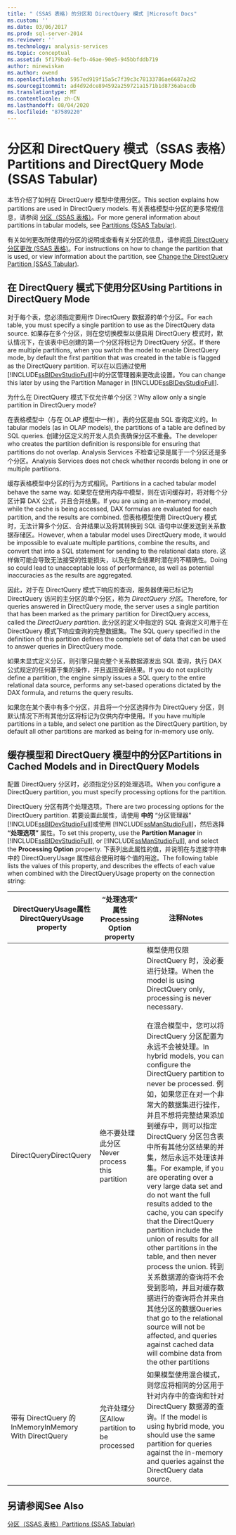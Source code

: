 ```yaml
---
title: " (SSAS 表格) 的分区和 DirectQuery 模式 |Microsoft Docs"
ms.custom: ''
ms.date: 03/06/2017
ms.prod: sql-server-2014
ms.reviewer: ''
ms.technology: analysis-services
ms.topic: conceptual
ms.assetid: 5f179ba9-6efb-46ae-90e5-945bbfddb719
author: minewiskan
ms.author: owend
ms.openlocfilehash: 5957ed919f15a5c7f39c3c78133786ae6687a2d2
ms.sourcegitcommit: ad4d92dce894592a259721a1571b1d8736abacdb
ms.translationtype: MT
ms.contentlocale: zh-CN
ms.lasthandoff: 08/04/2020
ms.locfileid: "87589220"
---
```

# <a name="partitions-and-directquery-mode-ssas-tabular"></a><span data-ttu-id="2e00e-102">分区和 DirectQuery 模式（SSAS 表格）</span><span class="sxs-lookup"><span data-stu-id="2e00e-102">Partitions and DirectQuery Mode (SSAS Tabular)</span></span>
  <span data-ttu-id="2e00e-103">本节介绍了如何在 DirectQuery 模型中使用分区。</span><span class="sxs-lookup"><span data-stu-id="2e00e-103">This section explains how partitions are used in DirectQuery models.</span></span> <span data-ttu-id="2e00e-104">有关表格模型中分区的更多常规信息，请参阅 [分区（SSAS 表格）](partitions-ssas-tabular.md)。</span><span class="sxs-lookup"><span data-stu-id="2e00e-104">For more general information about partitions in tabular models, see [Partitions &#40;SSAS Tabular&#41;](partitions-ssas-tabular.md).</span></span>  
  
 <span data-ttu-id="2e00e-105">有关如何更改所使用的分区的说明或查看有关分区的信息，请参阅[将 DirectQuery 分区更改 &#40;SSAS 表格&#41;](../change-the-directquery-partition-ssas-tabular.md)。</span><span class="sxs-lookup"><span data-stu-id="2e00e-105">For instructions on how to change the partition that is used, or view information about the partition, see [Change the DirectQuery Partition &#40;SSAS Tabular&#41;](../change-the-directquery-partition-ssas-tabular.md).</span></span>  
  
## <a name="using-partitions-in-directquery-mode"></a><span data-ttu-id="2e00e-106">在 DirectQuery 模式下使用分区</span><span class="sxs-lookup"><span data-stu-id="2e00e-106">Using Partitions in DirectQuery Mode</span></span>  
 <span data-ttu-id="2e00e-107">对于每个表，您必须指定要用作 DirectQuery 数据源的单个分区。</span><span class="sxs-lookup"><span data-stu-id="2e00e-107">For each table, you must specify a single partition to use as the DirectQuery data source.</span></span>  <span data-ttu-id="2e00e-108">如果存在多个分区，则在您切换模型以便启用 DirectQuery 模式时，默认情况下，在该表中已创建的第一个分区将标记为 DirectQuery 分区。</span><span class="sxs-lookup"><span data-stu-id="2e00e-108">If there are multiple partitions, when you switch the model to enable DirectQuery mode, by default the first partition that was created in the table is flagged as the DirectQuery partition.</span></span> <span data-ttu-id="2e00e-109">可以在以后通过使用 [!INCLUDE[ssBIDevStudioFull](../../includes/ssbidevstudiofull-md.md)]中的分区管理器来更改此设置。</span><span class="sxs-lookup"><span data-stu-id="2e00e-109">You can change this later by using the Partition Manager in [!INCLUDE[ssBIDevStudioFull](../../includes/ssbidevstudiofull-md.md)].</span></span>  
  
 <span data-ttu-id="2e00e-110">为什么在 DirectQuery 模式下仅允许单个分区？</span><span class="sxs-lookup"><span data-stu-id="2e00e-110">Why allow only a single partition in DirectQuery mode?</span></span>  
  
 <span data-ttu-id="2e00e-111">在表格模型中（与在 OLAP 模型中一样），表的分区是由 SQL 查询定义的。</span><span class="sxs-lookup"><span data-stu-id="2e00e-111">In tabular models (as in OLAP models), the partitions of a table are defined by SQL queries.</span></span> <span data-ttu-id="2e00e-112">创建分区定义的开发人员负责确保分区不重叠。</span><span class="sxs-lookup"><span data-stu-id="2e00e-112">The developer who creates the partition definition is responsible for ensuring that partitions do not overlap.</span></span> <span data-ttu-id="2e00e-113">Analysis Services 不检查记录是属于一个分区还是多个分区。</span><span class="sxs-lookup"><span data-stu-id="2e00e-113">Analysis Services does not check whether records belong in one or multiple partitions.</span></span>  
  
 <span data-ttu-id="2e00e-114">缓存表格模型中分区的行为方式相同。</span><span class="sxs-lookup"><span data-stu-id="2e00e-114">Partitions in a cached tabular model behave the same way.</span></span> <span data-ttu-id="2e00e-115">如果您在使用内存中模型，则在访问缓存时，将对每个分区计算 DAX 公式，并且合并结果。</span><span class="sxs-lookup"><span data-stu-id="2e00e-115">If you are using an in-memory model, while the cache is being accessed, DAX formulas are evaluated for each partition, and the results are combined.</span></span> <span data-ttu-id="2e00e-116">但表格模型使用 DirectQuery 模式时，无法计算多个分区、合并结果以及将其转换到 SQL 语句中以便发送到关系数据存储区。</span><span class="sxs-lookup"><span data-stu-id="2e00e-116">However, when a tabular model uses DirectQuery mode, it would be impossible to evaluate multiple partitions, combine the results, and convert that into a SQL statement for sending to the relational data store.</span></span> <span data-ttu-id="2e00e-117">这样做可能会导致无法接受的性能损失，以及在聚合结果时潜在的不精确性。</span><span class="sxs-lookup"><span data-stu-id="2e00e-117">Doing so could lead to unacceptable loss of performance, as well as potential inaccuracies as the results are aggregated.</span></span>  
  
 <span data-ttu-id="2e00e-118">因此，对于在 DirectQuery 模式下响应的查询，服务器使用已标记为 DirectQuery 访问的主分区的单个分区，称为 *DirectQuery 分区*。</span><span class="sxs-lookup"><span data-stu-id="2e00e-118">Therefore, for queries answered in DirectQuery mode, the server uses a single partition that has been marked as the primary partition for DirectQuery access, called the *DirectQuery partition*.</span></span>  <span data-ttu-id="2e00e-119">此分区的定义中指定的 SQL 查询定义可用于在 DirectQuery 模式下响应查询的完整数据集。</span><span class="sxs-lookup"><span data-stu-id="2e00e-119">The SQL query specified in the definition of this partition defines the complete set of data that can be used to answer queries in DirectQuery mode.</span></span>  
  
 <span data-ttu-id="2e00e-120">如果未显式定义分区，则引擎只是向整个关系数据源发出 SQL 查询，执行 DAX 公式规定的任何基于集的操作，并且返回查询结果。</span><span class="sxs-lookup"><span data-stu-id="2e00e-120">If you do not explicitly define a partition, the engine simply issues a SQL query to the entire relational data source, performs any set-based operations dictated by the DAX formula, and returns the query results.</span></span>  
  
 <span data-ttu-id="2e00e-121">如果您在某个表中有多个分区，并且将一个分区选择作为 DirectQuery 分区，则默认情况下所有其他分区将标记为仅供内存中使用。</span><span class="sxs-lookup"><span data-stu-id="2e00e-121">If you have multiple partitions in a table, and select one partition as the DirectQuery partition, by default all other partitions are marked as being for in-memory use only.</span></span>  
  
## <a name="partitions-in-cached-models-and-in-directquery-models"></a><span data-ttu-id="2e00e-122">缓存模型和 DirectQuery 模型中的分区</span><span class="sxs-lookup"><span data-stu-id="2e00e-122">Partitions in Cached Models and in DirectQuery Models</span></span>  
 <span data-ttu-id="2e00e-123">配置 DirectQuery 分区时，必须指定分区的处理选项。</span><span class="sxs-lookup"><span data-stu-id="2e00e-123">When you configure a DirectQuery partition, you must specify processing options for the partition.</span></span>  
  
 <span data-ttu-id="2e00e-124">DirectQuery 分区有两个处理选项。</span><span class="sxs-lookup"><span data-stu-id="2e00e-124">There are two processing options for the DirectQuery partition.</span></span> <span data-ttu-id="2e00e-125">若要设置此属性，请使用 **中的** “分区管理器” [!INCLUDE[ssBIDevStudioFull](../../includes/ssbidevstudiofull-md.md)]或使用 [!INCLUDE[ssManStudioFull](../../includes/ssmanstudiofull-md.md)]，然后选择 **“处理选项”** 属性。</span><span class="sxs-lookup"><span data-stu-id="2e00e-125">To set this property, use the **Partition Manager** in [!INCLUDE[ssBIDevStudioFull](../../includes/ssbidevstudiofull-md.md)], or [!INCLUDE[ssManStudioFull](../../includes/ssmanstudiofull-md.md)], and select the **Processing Option** property.</span></span> <span data-ttu-id="2e00e-126">下表列出此属性的值，并说明在与连接字符串中的 DirectQueryUsage 属性结合使用时每个值的用途。</span><span class="sxs-lookup"><span data-stu-id="2e00e-126">The following table lists the values of this property, and describes the effects of each value when combined with the DirectQueryUsage property on the connection string:</span></span>  
  
|<span data-ttu-id="2e00e-127">**DirectQueryUsage**属性</span><span class="sxs-lookup"><span data-stu-id="2e00e-127">**DirectQueryUsage** property</span></span>|<span data-ttu-id="2e00e-128">**“处理选项”** 属性</span><span class="sxs-lookup"><span data-stu-id="2e00e-128">**Processing Option** property</span></span>|<span data-ttu-id="2e00e-129">注释</span><span class="sxs-lookup"><span data-stu-id="2e00e-129">Notes</span></span>|  
|-----------------------------------|------------------------------------|-----------|  
|<span data-ttu-id="2e00e-130">DirectQuery</span><span class="sxs-lookup"><span data-stu-id="2e00e-130">DirectQuery</span></span>|<span data-ttu-id="2e00e-131">绝不要处理此分区</span><span class="sxs-lookup"><span data-stu-id="2e00e-131">Never process this partition</span></span>|<span data-ttu-id="2e00e-132">模型使用仅限 DirectQuery 时，没必要进行处理。</span><span class="sxs-lookup"><span data-stu-id="2e00e-132">When the model is using DirectQuery only, processing is never necessary.</span></span><br /><br /> <span data-ttu-id="2e00e-133">在混合模型中，您可以将 DirectQuery 分区配置为永远不会被处理。</span><span class="sxs-lookup"><span data-stu-id="2e00e-133">In hybrid models, you can configure the DirectQuery partition to never be processed.</span></span> <span data-ttu-id="2e00e-134">例如，如果您正在对一个非常大的数据集进行操作，并且不想将完整结果添加到缓存中，则可以指定 DirectQuery 分区包含表中所有其他分区结果的并集，然后永远不处理该并集。</span><span class="sxs-lookup"><span data-stu-id="2e00e-134">For example, if you are operating over a very large data set and do not want the full results added to the cache, you can specify that the DirectQuery partition include the union of results for all other partitions in the table, and then never process the union.</span></span> <span data-ttu-id="2e00e-135">转到关系数据源的查询将不会受到影响，并且对缓存数据进行的查询将合并来自其他分区的数据</span><span class="sxs-lookup"><span data-stu-id="2e00e-135">Queries that go to the relational source will not be affected, and queries against cached data will combine data from the other partitions</span></span>|  
|<span data-ttu-id="2e00e-136">带有 DirectQuery 的 InMemory</span><span class="sxs-lookup"><span data-stu-id="2e00e-136">InMemory With DirectQuery</span></span>|<span data-ttu-id="2e00e-137">允许处理分区</span><span class="sxs-lookup"><span data-stu-id="2e00e-137">Allow partition to be processed</span></span>|<span data-ttu-id="2e00e-138">如果模型使用混合模式，则您应将相同的分区用于针对内存中的查询和针对 DirectQuery 数据源的查询。</span><span class="sxs-lookup"><span data-stu-id="2e00e-138">If the model is using hybrid mode, you should use the same partition for queries against the in-memory and queries against the DirectQuery data source.</span></span>|  
  
## <a name="see-also"></a><span data-ttu-id="2e00e-139">另请参阅</span><span class="sxs-lookup"><span data-stu-id="2e00e-139">See Also</span></span>  
 [<span data-ttu-id="2e00e-140">分区（SSAS 表格）</span><span class="sxs-lookup"><span data-stu-id="2e00e-140">Partitions &#40;SSAS Tabular&#41;</span></span>](partitions-ssas-tabular.md)  
  
  
